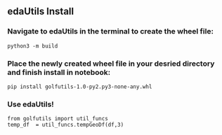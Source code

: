 ## **edaUtils Install**

### Navigate to edaUtils in the terminal to create the wheel file:

```console
python3 -m build
```

### Place the newly created wheel file in your desried directory and finish install in notebook:
```console
pip install golfutils-1.0-py2.py3-none-any.whl
```

### Use edaUtils!

```console
from golfutils import util_funcs
temp_df  = util_funcs.tempGeoDf(df,3)
```

